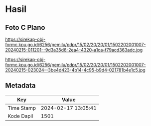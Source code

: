 # Hasil

## Foto C Plano

https://sirekap-obj-formc.kpu.go.id/6256/pemilu/pdpr/15/02/20/20/01/1502202001007-20240215-011201--9d3a35d6-2ea4-4320-a1ca-f79acd363adc.jpg

https://sirekap-obj-formc.kpu.go.id/6256/pemilu/pdpr/15/02/20/20/01/1502202001007-20240215-023024--3be4d423-4b14-4c95-b9d4-021781b4e1c5.jpg


## Metadata

| Key        | Value               |
| ---------- | ------------------- |
| Time Stamp | 2024-02-17 13:05:41 |
| Kode Dapil | 1501                |



